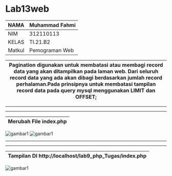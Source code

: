 # Lab13web

| NAMA  | Muhammad Fahmi |
| ----- | -----          |
| NIM   | 312110113      |
| KELAS | TI.21.B2       |
| Matkul| Pemograman Web |


| Pagination digunakan untuk membatasi atau membagi record data yang akan ditampilkan pada laman web. Dari seluruh record data yang ada akan dibagi berdasarkan jumlah record perhalaman.Pada prinsipnya untuk membatasi tampilan record data pada query mysql menggunakan LIMIT dan OFFSET; |
| --------- |
<hr> <hr>

| Merubah File index.php |
| --- |

![gambar1](SS/ss1.png) 
![gambar1](SS/ss2.png) 
<hr> <hr>

| Tampilan DI http://localhost/lab9_php_Tugas/index.php |
| --- |

![gambar1](SS/ss3.png) 